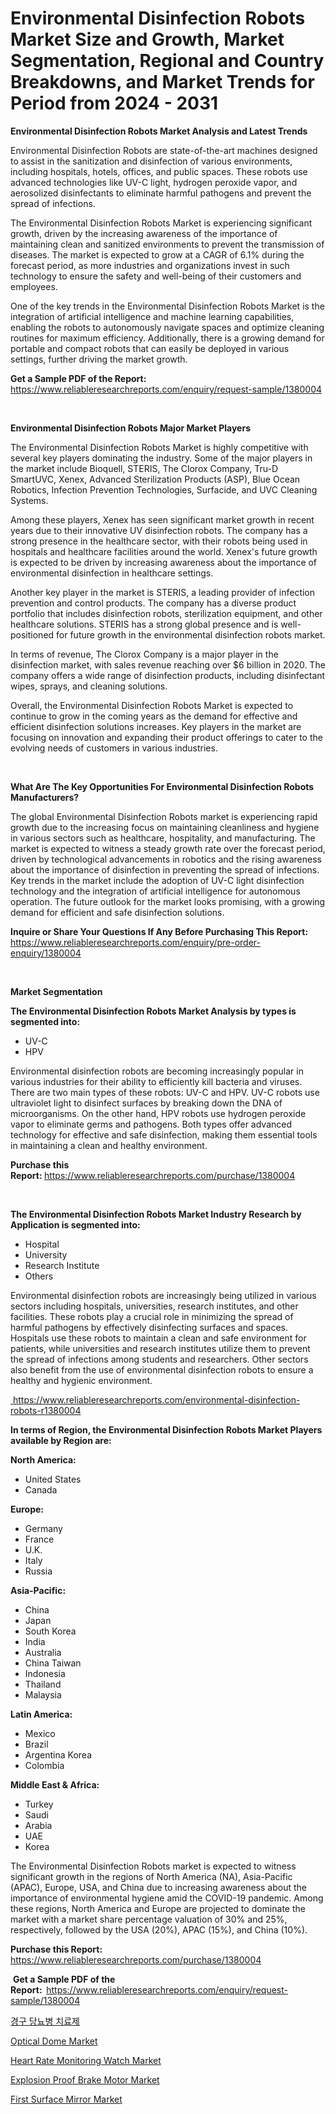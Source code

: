 <p><h1>Environmental Disinfection Robots Market Size and Growth, Market Segmentation, Regional and Country Breakdowns, and Market Trends for Period from 2024 -  2031</h1></p><p><strong>Environmental Disinfection Robots Market Analysis and Latest Trends</strong></p>
<p><p>Environmental Disinfection Robots are state-of-the-art machines designed to assist in the sanitization and disinfection of various environments, including hospitals, hotels, offices, and public spaces. These robots use advanced technologies like UV-C light, hydrogen peroxide vapor, and aerosolized disinfectants to eliminate harmful pathogens and prevent the spread of infections.</p><p>The Environmental Disinfection Robots Market is experiencing significant growth, driven by the increasing awareness of the importance of maintaining clean and sanitized environments to prevent the transmission of diseases. The market is expected to grow at a CAGR of 6.1% during the forecast period, as more industries and organizations invest in such technology to ensure the safety and well-being of their customers and employees.</p><p>One of the key trends in the Environmental Disinfection Robots Market is the integration of artificial intelligence and machine learning capabilities, enabling the robots to autonomously navigate spaces and optimize cleaning routines for maximum efficiency. Additionally, there is a growing demand for portable and compact robots that can easily be deployed in various settings, further driving the market growth.</p></p>
<p><strong>Get a Sample PDF of the Report:&nbsp;</strong> <a href="https://www.reliableresearchreports.com/enquiry/request-sample/1380004">https://www.reliableresearchreports.com/enquiry/request-sample/1380004</a></p>
<p>&nbsp;</p>
<p><strong>Environmental Disinfection Robots Major Market Players</strong></p>
<p><p>The Environmental Disinfection Robots Market is highly competitive with several key players dominating the industry. Some of the major players in the market include Bioquell, STERIS, The Clorox Company, Tru-D SmartUVC, Xenex, Advanced Sterilization Products (ASP), Blue Ocean Robotics, Infection Prevention Technologies, Surfacide, and UVC Cleaning Systems.</p><p>Among these players, Xenex has seen significant market growth in recent years due to their innovative UV disinfection robots. The company has a strong presence in the healthcare sector, with their robots being used in hospitals and healthcare facilities around the world. Xenex's future growth is expected to be driven by increasing awareness about the importance of environmental disinfection in healthcare settings.</p><p>Another key player in the market is STERIS, a leading provider of infection prevention and control products. The company has a diverse product portfolio that includes disinfection robots, sterilization equipment, and other healthcare solutions. STERIS has a strong global presence and is well-positioned for future growth in the environmental disinfection robots market.</p><p>In terms of revenue, The Clorox Company is a major player in the disinfection market, with sales revenue reaching over $6 billion in 2020. The company offers a wide range of disinfection products, including disinfectant wipes, sprays, and cleaning solutions.</p><p>Overall, the Environmental Disinfection Robots Market is expected to continue to grow in the coming years as the demand for effective and efficient disinfection solutions increases. Key players in the market are focusing on innovation and expanding their product offerings to cater to the evolving needs of customers in various industries.</p></p>
<p>&nbsp;</p>
<p><strong>What Are The Key Opportunities For Environmental Disinfection Robots Manufacturers?</strong></p>
<p><p>The global Environmental Disinfection Robots market is experiencing rapid growth due to the increasing focus on maintaining cleanliness and hygiene in various sectors such as healthcare, hospitality, and manufacturing. The market is expected to witness a steady growth rate over the forecast period, driven by technological advancements in robotics and the rising awareness about the importance of disinfection in preventing the spread of infections. Key trends in the market include the adoption of UV-C light disinfection technology and the integration of artificial intelligence for autonomous operation. The future outlook for the market looks promising, with a growing demand for efficient and safe disinfection solutions.</p></p>
<p><strong>Inquire or Share Your Questions If Any Before Purchasing This Report:</strong> <a href="https://www.reliableresearchreports.com/enquiry/pre-order-enquiry/1380004">https://www.reliableresearchreports.com/enquiry/pre-order-enquiry/1380004</a></p>
<p>&nbsp;</p>
<p><strong>Market Segmentation</strong></p>
<p><strong>The Environmental Disinfection Robots Market Analysis by types is segmented into:</strong></p>
<p><ul><li>UV-C</li><li>HPV</li></ul></p>
<p><p>Environmental disinfection robots are becoming increasingly popular in various industries for their ability to efficiently kill bacteria and viruses. There are two main types of these robots: UV-C and HPV. UV-C robots use ultraviolet light to disinfect surfaces by breaking down the DNA of microorganisms. On the other hand, HPV robots use hydrogen peroxide vapor to eliminate germs and pathogens. Both types offer advanced technology for effective and safe disinfection, making them essential tools in maintaining a clean and healthy environment.</p></p>
<p><strong>Purchase this Report:&nbsp;</strong><a href="https://www.reliableresearchreports.com/purchase/1380004">https://www.reliableresearchreports.com/purchase/1380004</a></p>
<p>&nbsp;</p>
<p><strong>The Environmental Disinfection Robots Market Industry Research by Application is segmented into:</strong></p>
<p><ul><li>Hospital</li><li>University</li><li>Research Institute</li><li>Others</li></ul></p>
<p><p>Environmental disinfection robots are increasingly being utilized in various sectors including hospitals, universities, research institutes, and other facilities. These robots play a crucial role in minimizing the spread of harmful pathogens by effectively disinfecting surfaces and spaces. Hospitals use these robots to maintain a clean and safe environment for patients, while universities and research institutes utilize them to prevent the spread of infections among students and researchers. Other sectors also benefit from the use of environmental disinfection robots to ensure a healthy and hygienic environment.</p></p>
<p><a href="https://www.reliableresearchreports.com/environmental-disinfection-robots-r1380004">&nbsp;https://www.reliableresearchreports.com/environmental-disinfection-robots-r1380004</a></p>
<p><strong>In terms of Region, the Environmental Disinfection Robots Market Players available by Region are:</strong></p>
<p>
    <p> <strong> North America: </strong>
        <ul>
            <li>United States</li>
            <li>Canada</li>
        </ul>
        </p> 
    <p> <strong> Europe: </strong>
        <ul>
            <li>Germany</li>
            <li>France</li>
            <li>U.K.</li>
            <li>Italy</li>
            <li>Russia</li>
        </ul>
        </p> 
    <p> <strong> Asia-Pacific: </strong>
        <ul>
            <li>China</li>
            <li>Japan</li>
            <li>South Korea</li>
            <li>India</li>
            <li>Australia</li>
            <li>China Taiwan</li>
            <li>Indonesia</li>
            <li>Thailand</li>
            <li>Malaysia</li>
        </ul>
        </p> 
    <p> <strong> Latin America: </strong>
        <ul>
            <li>Mexico</li>
            <li>Brazil</li>
            <li>Argentina Korea</li>
            <li>Colombia</li>
        </ul>
        </p> 
    <p> <strong> Middle East & Africa: </strong>
        <ul>
            <li>Turkey</li>
            <li>Saudi</li>
            <li>Arabia</li>
            <li>UAE</li>
            <li>Korea</li>
        </ul>
    </p>
    </p>
<p><p>The Environmental Disinfection Robots market is expected to witness significant growth in the regions of North America (NA), Asia-Pacific (APAC), Europe, USA, and China due to increasing awareness about the importance of environmental hygiene amid the COVID-19 pandemic. Among these regions, North America and Europe are projected to dominate the market with a market share percentage valuation of 30% and 25%, respectively, followed by the USA (20%), APAC (15%), and China (10%).</p></p>
<p><strong>Purchase this Report: </strong><a href="https://www.reliableresearchreports.com/purchase/1380004">https://www.reliableresearchreports.com/purchase/1380004</a></p>
<p>&nbsp;<strong>Get a Sample PDF of the Report:&nbsp;&nbsp;</strong><a href="https://www.reliableresearchreports.com/enquiry/request-sample/1380004">https://www.reliableresearchreports.com/enquiry/request-sample/1380004</a></p>
<p><strong></strong></p>
<p><p><a href="https://github.com/sarassiksa/Market-Research-Report-List-2/blob/main/702348569212.md">경구 당뇨병 치료제</a></p><p><a href="https://github.com/yadanielu/Market-Research-Report-List-1/blob/main/optical-dome-market.md">Optical Dome Market</a></p><p><a href="https://medium.com/@owen.mclean8956/heart-rate-monitoring-watch-market-size-is-growing-at-cagr-of-14-1-aa129cde6d55">Heart Rate Monitoring Watch Market</a></p><p><a href="https://github.com/AnnChovey2023/Market-Research-Report-List-2/blob/main/explosion-proof-brake-motor-market.md">Explosion Proof Brake Motor Market</a></p><p><a href="https://github.com/qrkceaah30/Market-Research-Report-List-1/blob/main/first-surface-mirror-market.md">First Surface Mirror Market</a></p></p>